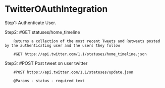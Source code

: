 # TwitterOAuthIntegration

Step1: Authenticate User.

Step2: #GET statuses/home_timeline

        Returns a collection of the most recent Tweets and Retweets posted by the authenticating user and the users they follow
        
        #GET https://api.twitter.com/1.1/statuses/home_timeline.json
 
 Step3: #POST Post tweet on user twitter 
 
        #POST https://api.twitter.com/1.1/statuses/update.json
        
        @Params - status - required text
        


